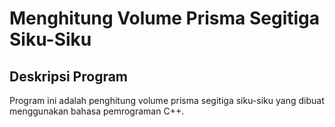 # Menghitung Volume Prisma Segitiga Siku-Siku

## Deskripsi Program
Program ini adalah penghitung volume prisma segitiga siku-siku yang dibuat menggunakan bahasa pemrograman C++.
